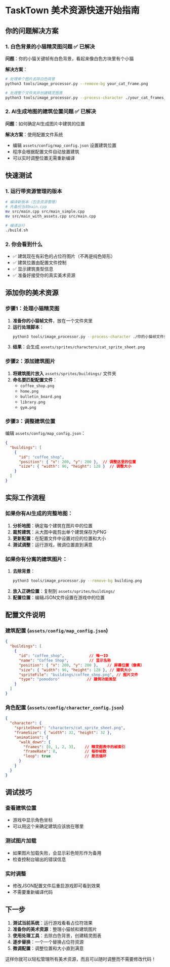 # TaskTown 美术资源快速开始指南

## 你的问题解决方案

### 1. 白色背景的小猫精灵图问题 ✅ 已解决

**问题**：你的小猫关键帧有白色背景，看起来像白色方块里有个小猫

**解决方案**：
```bash
# 处理单个图片去除白色背景
python3 tools/image_processor.py --remove-bg your_cat_frame.png

# 处理整个文件夹并创建精灵图表
python3 tools/image_processor.py --process-character ./your_cat_frames_folder/
```

### 2. AI生成地图的建筑位置问题 ✅ 已解决

**问题**：如何确定AI生成图片中建筑的位置

**解决方案**：使用配置文件系统
- 编辑 `assets/config/map_config.json` 设置建筑位置
- 程序会根据配置文件自动放置建筑
- 可以实时调整位置无需重新编译

## 快速测试

### 1. 运行带资源管理的版本

```bash
# 编译新版本（包含资源管理）
# 先备份当前main.cpp
mv src/main.cpp src/main_simple.cpp
mv src/main_with_assets.cpp src/main.cpp

# 编译运行
./build.sh
```

### 2. 你会看到什么

- ✅ 建筑现在有彩色的占位符图片（不再是纯色矩形）
- ✅ 建筑位置由配置文件控制
- ✅ 显示建筑类型信息
- ✅ 准备好接受你的真实美术资源

## 添加你的美术资源

### 步骤1：处理小猫精灵图

1. **准备你的小猫帧文件**，放在一个文件夹里
2. **运行处理脚本**：
   ```bash
   python3 tools/image_processor.py --process-character ./你的小猫帧文件夹/
   ```
3. **结果**：会生成 `assets/sprites/characters/cat_sprite_sheet.png`

### 步骤2：添加建筑图片

1. **将建筑图片放入** `assets/sprites/buildings/` 文件夹
2. **命名要匹配配置文件**：
   - `coffee_shop.png`
   - `home.png` 
   - `bulletin_board.png`
   - `library.png`
   - `gym.png`

### 步骤3：调整建筑位置

编辑 `assets/config/map_config.json`：
```json
{
  "buildings": [
    {
      "id": "coffee_shop",
      "position": { "x": 200, "y": 200 },  // 调整这里的位置
      "size": { "width": 96, "height": 128 }  // 调整大小
    }
  ]
}
```

## 实际工作流程

### 如果你有AI生成的完整地图：

1. **分析地图**：确定每个建筑在图片中的位置
2. **裁剪建筑**：从大图中裁剪出单个建筑保存为PNG
3. **更新配置**：在配置文件中设置对应的位置和大小
4. **测试调整**：运行游戏，微调位置直到满意

### 如果你有分离的建筑图片：

1. **去除背景**：
   ```bash
   python3 tools/image_processor.py --remove-bg building.png
   ```
2. **放入正确位置**：复制到 `assets/sprites/buildings/`
3. **配置位置**：编辑JSON文件设置在游戏中的位置

## 配置文件说明

### 建筑配置 (`assets/config/map_config.json`)

```json
{
  "buildings": [
    {
      "id": "coffee_shop",           // 唯一ID
      "name": "Coffee Shop",         // 显示名称
      "position": { "x": 200, "y": 200 },    // 屏幕位置（像素）
      "size": { "width": 96, "height": 128 }, // 建筑大小
      "spriteFile": "buildings/coffee_shop.png", // 图片文件
      "type": "pomodoro"            // 建筑功能类型
    }
  ]
}
```

### 角色配置 (`assets/config/character_config.json`)

```json
{
  "character": {
    "spriteSheet": "characters/cat_sprite_sheet.png",
    "frameSize": { "width": 32, "height": 32 },
    "animations": {
      "walk_down": {
        "frames": [0, 1, 2, 3],    // 精灵图表中的帧索引
        "frameRate": 8,            // 每秒帧数
        "loop": true               // 是否循环
      }
    }
  }
}
```

## 调试技巧

### 查看建筑位置
- 游戏中显示角色坐标
- 可以用这个来确定建筑应该放在哪里

### 测试图片加载
- 如果图片加载失败，会显示彩色矩形作为备用
- 检查控制台输出的错误信息

### 实时调整
- 修改JSON配置文件后重启游戏即可看到效果
- 不需要重新编译代码

## 下一步

1. **测试当前系统**：运行游戏看看占位符效果
2. **准备你的美术资源**：整理小猫帧和建筑图片
3. **使用处理工具**：去除白色背景，创建精灵图表
4. **逐步替换**：一个一个替换占位符资源
5. **微调配置**：调整位置和大小直到满意

这样你就可以轻松管理所有美术资源，而且可以随时调整而不需要修改代码！